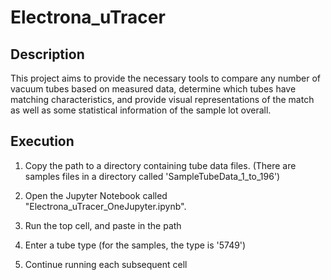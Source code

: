 # Electrona_uTracer

## Description
This project aims to provide the necessary tools to compare any number of vacuum tubes based on measured data, determine which tubes have matching characteristics, and provide visual representations of the match as well as some statistical information of the sample lot overall.

## Execution
1) Copy the path to a directory containing tube data files.  (There are samples files in a directory called 'SampleTubeData_1_to_196')

2) Open the Jupyter Notebook called "Electrona_uTracer_OneJupyter.ipynb".  

3) Run the top cell, and paste in the path

4) Enter a tube type (for the samples, the type is '5749')

5) Continue running each subsequent cell
